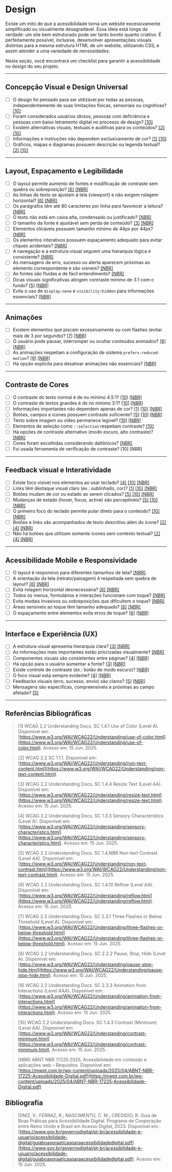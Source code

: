 # Design

Existe um mito de que a acessibilidade torna um website excessivamente simplificado ou visualmente desagradável. Essa ideia está longe da verdade: um site bem estruturado pode ser tanto bonito quanto criativo. É perfeitamente possível, inclusive, desenvolver apresentações visuais distintas para a mesma estrutura HTML de um website, utilizando CSS, e assim atender a uma variedade de necessidades.

Nesta seção, você encontrará um checklist para garantir a acessibilidade no design do seu projeto.

---

## Concepção Visual e Design Universal

- [ ] O design foi pensado para ser utilizável por todas as pessoas, independentemente de suas limitações físicas, sensoriais ou cognitivas? [[10]](#ref10)
- [ ] Foram considerados usuários idosos, pessoas com deficiência e pessoas com baixo letramento digital no processo de design? [[10]](#ref10)
- [ ] Existem alternativas visuais, textuais e auditivas para os conteúdos? [[2]](#ref2) [[10]](#ref10)
- [ ] Informações e instruções não dependem exclusivamente de cor? [[1]](#ref1) [[10]](#ref10)
- [ ] Gráficos, mapas e diagramas possuem descrição ou legenda textual? [[2]](#ref2) [[10]](#ref10)

---

## Layout, Espaçamento e Legibilidade

- [ ] O layout permite aumento de fontes e modificação de contraste sem quebra ou sobreposição? [[6]](#ref6) [[NBR]](#refNBR)
- [ ] As linhas de texto se ajustam à tela (viewport) e não exigem rolagem horizontal? [[6]](#ref6) [[NBR]](#refNBR)
- [ ] Os parágrafos têm até 80 caracteres por linha para favorecer a leitura? [[NBR]](#refNBR)
- [ ] O texto não está em caixa alta, condensado ou justificado? [[NBR]](#refNBR)
- [ ] O tamanho da fonte é ajustável sem perda de conteúdo? [[3]](#ref3) [[NBR]](#refNBR)
- [ ] Elementos clicáveis possuem tamanho mínimo de 44px por 44px? [[NBR]](#refNBR)
- [ ] Os elementos interativos possuem espaçamento adequado para evitar cliques acidentais? [[NBR]](#refNBR)
- [ ] A navegação e a estrutura visual seguem uma hierarquia lógica e consistente? [[NBR]](#refNBR)
- [ ] As mensagens de erro, sucesso ou alerta aparecem próximas ao elemento correspondente e são visíveis? [[NBR]](#refNBR)
- [ ] As fontes são fluidas e de fácil entendimento? [[NBR]](#refNBR)
- [ ] Dicas visuais significativas atingem contraste mínimo de 3:1 com o fundo? [[5]](#ref5) [[NBR]](#refNBR)
- [ ] Evita o uso de `display:none` e `visibility:hidden` para informações essenciais? [[NBR]](#refNBR)

---

## Animações

- [ ] Existem elementos que piscam excessivamente ou com flashes (evitar mais de 3 por segundo)? [[7]](#ref7) [[NBR]](#refNBR)
- [ ] O usuário pode pausar, interromper ou ocultar conteúdos animados? [[8]](#ref8) [[NBR]](#refNBR)
- [ ] As animações respeitam a configuração de sistema `prefers-reduced-motion`? [[9]](#ref9) [[NBR]](#refNBR)
- [ ] Há opção explícita para desativar animações não essenciais? [[NBR]](#refNBR)

---

## Contraste de Cores

- [ ] O contraste do texto normal é de no mínimo 4.5:1? [[10]](#ref10) [[NBR]](#refNBR)
- [ ] O contraste de textos grandes é de no mínimo 3:1? [[10]](#ref10) [[NBR]](#refNBR)
- [ ] Informações importantes não dependem apenas de cor? [[1]](#ref1) [[10]](#ref10) [[NBR]](#refNBR)
- [ ] Botões, campos e ícones possuem contraste suficiente? [[5]](#ref5) [[10]](#ref10) [[NBR]](#refNBR)
- [ ] Texto sobre imagem ou vídeo permanece legível? [[10]](#ref10) [[NBR]](#refNBR)
- [ ] Elementos de seleção como `::selection` respeitam contraste? [[10]](#ref10)
- [ ] Há opções de contraste alternativo (modo escuro, alto contraste)? [[NBR]](#refNBR)
- [ ] Cores foram escolhidas considerando daltônicos? [[NBR]](#refNBR)
- [ ] Foi usada ferramenta de verificação de contraste? [10] [NBR]

---

## Feedback visual e Interatividade

- [ ] Existe foco visível nos elementos ao usar teclado? [[4]](#ref4) [[10]](#ref10) [[NBR]](#refNBR)
- [ ] Links têm destaque visual claro (ex.: sublinhado, cor)? [[1]](#ref1) [[10]](#ref10) [[NBR]](#refNBR)
- [ ] Botões mudam de cor ou estado ao serem clicados? [[5]](#ref5) [[10]](#ref10) [[NBR]](#refNBR)
- [ ] Mudanças de estado (hover, focus, active) são perceptíveis? [[5]](#ref5) [[10]](#ref10) [[NBR]](#refNBR)
- [ ] O primeiro foco do teclado permite pular direto para o conteúdo? [[10]](#ref10) [[NBR]](#refNBR)
- [ ] Botões e links são acompanhados de texto descritivo além do ícone? [[2]](#ref2) [[4]](#ref4) [[NBR]](#refNBR)
- [ ] Não há botões que utilizam somente ícones sem contexto textual? [[2]](#ref2) [[4]](#ref4) [[NBR]](#refNBR)

---

## Acessibilidade Mobile e Responsividade

- [ ] O layout é responsivo para diferentes tamanhos de tela? [[NBR]](#refNBR)
- [ ] A orientação da tela (retrato/paisagem) é respeitada sem quebra de layout? [[6]](#ref6) [[NBR]](#refNBR)
- [ ] Evita rolagem horizontal desnecessária? [[6]](#ref6) [[NBR]](#refNBR)
- [ ] Todos os menus, formulários e interações funcionam com toque? [[NBR]](#refNBR)
- [ ] Evita modais invasivos ou sobreposições que dificultem o toque? [[NBR]](#refNBR)
- [ ] Áreas sensíveis ao toque têm tamanho adequado? [[6]](#ref6) [[NBR]](#refNBR)
- [ ] O espaçamento entre elementos evita erros de toque? [[6]](#ref6) [[NBR]](#refNBR)

---

## Interface e Experiência (UX)

- [ ] A estrutura visual apresenta hierarquia clara? [[3]](#ref3) [[NBR]](#refNBR)
- [ ] As informações mais importantes estão priorizadas visualmente? [[NBR]](#refNBR)
- [ ] Componentes visuais são consistentes entre páginas? [[4]](#ref4) [[NBR]](#refNBR)
- [ ] Há opção para o usuário aumentar a fonte? [[3]](#ref3) [[NBR]](#refNBR)
- [ ] Existe controle de contraste (ex.: botão de modo escuro)? [[NBR]](#refNBR)
- [ ] O foco visual está sempre evidente? [[4]](#ref4) [[NBR]](#refNBR)
- [ ] Feedbacks visuais (erro, sucesso, envio) são claros? [[5]](#ref5) [[NBR]](#refNBR)
- [ ] Mensagens são específicas, compreensíveis e próximas ao campo afetado? [[5]](#ref5)

---

## Referências Bibliográficas

<a id="ref1"></a>
> [1] WCAG 2.2 Understanding Docs. SC 1.4.1 Use of Color (Level A). Disponível em: [https://www.w3.org/WAI/WCAG22/Understanding/use-of-color.html](https://www.w3.org/WAI/WCAG22/Understanding/use-of-color.html). Acesso em: 15 Jun. 2025.

<a id="ref2"></a>
> [2] WCAG 2.2 SC 1.1.1. Disponível em: [https://www.w3.org/WAI/WCAG22/Understanding/non-text-content.html](https://www.w3.org/WAI/WCAG22/Understanding/non-text-content.html).

<a id="ref3"></a>
> [3] WCAG 2.2 Understanding Docs. SC 1.4.4 Resize Text (Level AA). Disponível em: [https://www.w3.org/WAI/WCAG22/Understanding/resize-text.html](https://www.w3.org/WAI/WCAG22/Understanding/resize-text.html). Acesso em: 15 Jun. 2025.

<a id="ref4"></a>
> [4] WCAG 2.2 Understanding Docs. SC 1.3.3 Sensory Characteristics (Level A). Disponível em: [https://www.w3.org/WAI/WCAG22/Understanding/sensory-characteristics.html](https://www.w3.org/WAI/WCAG22/Understanding/sensory-characteristics.html). Acesso em: 15 Jun. 2025.

<a id="ref5"></a>
> [5] WCAG 2.2 Understanding Docs. SC 1.4.NBR Non-text Contrast (Level AA). Disponível em: [https://www.w3.org/WAI/WCAG22/Understanding/non-text-contrast.html](https://www.w3.org/WAI/WCAG22/Understanding/non-text-contrast.html). Acesso em: 15 Jun. 2025.

<a id="ref6"></a>
> [6] WCAG 2.2 Understanding Docs. SC 1.4.10 Reflow (Level AA). Disponível em: [https://www.w3.org/WAI/WCAG22/Understanding/reflow.html](https://www.w3.org/WAI/WCAG22/Understanding/reflow.html). Acesso em: 15 Jun. 2025.

<a id="ref7"></a>
> [7] WCAG 2.2 Understanding Docs. SC 2.3.1 Three Flashes or Below Threshold (Level A). Disponível em: [https://www.w3.org/WAI/WCAG22/Understanding/three-flashes-or-below-threshold.html](https://www.w3.org/WAI/WCAG22/Understanding/three-flashes-or-below-threshold.html). Acesso em: 15 Jun. 2025.

<a id="ref8"></a>
> [8] WCAG 2.2 Understanding Docs. SC 2.2.2 Pause, Stop, Hide (Level A). Disponível em: [https://www.w3.org/WAI/WCAG22/Understanding/pause-stop-hide.html](https://www.w3.org/WAI/WCAG22/Understanding/pause-stop-hide.html). Acesso em: 15 Jun. 2025.

<a id="ref9"></a>
> [9] WCAG 2.2 Understanding Docs. SC 2.3.3 Animation from Interactions (Level AAA). Disponível em: [https://www.w3.org/WAI/WCAG22/Understanding/animation-from-interactions.html](https://www.w3.org/WAI/WCAG22/Understanding/animation-from-interactions.html). Acesso em: 15 Jun. 2025.

<a id="ref10"></a>
> [10] WCAG 2.2 Understanding Docs. SC 1.4.3 Contrast (Minimum) (Level AA). Disponível em: [https://www.w3.org/WAI/WCAG22/Understanding/contrast-minimum.html](https://www.w3.org/WAI/WCAG22/Understanding/contrast-minimum.html). Acesso em: 15 Jun. 2025.

<a id="refNBR"></a>
> [NBR] ABNT NBR 17225:2025, Acessibilidade em conteúdo e aplicações web – Requisitos. Disponível em: [https://mwpt.com.br/wp-content/uploads/2025/04/ABNT-NBR-17225-Acessibilidade-Digital.pdf](https://mwpt.com.br/wp-content/uploads/2025/04/ABNT-NBR-17225-Acessibilidade-Digital.pdf)

## Bibliografia
> DINIZ, V.; FERRAZ, R.; NASCIMENTO, C. M.; CREDIDIO, R. Guia de Boas Práticas para Acessibilidade Digital. Programa de Cooperação entre Reino Unido e Brasil em Acesso Digital, 2023. Disponível em: [https://www.gov.br/governodigital/pt-br/acessibilidade-e-usuario/acessibilidade-digital/guiaboaspraaticasparaacessibilidadedigital.pdf](https://www.gov.br/governodigital/pt-br/acessibilidade-e-usuario/acessibilidade-digital/guiaboaspraaticasparaacessibilidadedigital.pdf). Acesso em: 15 Jun. 2025.
